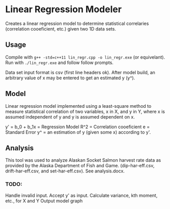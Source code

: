# Linear Regression Modeler

Creates a linear regression model to determine statistical correlaries (correlation cooeficient, etc.) given two 1D data sets.

## Usage

Compile with `g++ -std=c++11 lin_regr.cpp -o lin_regr.exe` (or equivelant).
Run with `./lin_regr.exe` and follow follow prompts.

Data set input format is csv (first line headers ok).
After model build, an arbitrary value of x may be entered to get an estimated y (y^).

## Model

Linear regression model implemented using a least-square method to measure statistical correlation of two variables, x in X, and y in Y, where x is assumed independent of y and y is assumed dependent on x.

y' = b_0 + b_1x = Regression Model
R^2 = Correlation cooeficient
e = Standard Error
y^ = an estimation of y (given some x) according to y'.

## Analysis

This tool was used to analyze Alaskan Socket Salmon harvest rate data as provided by the Alaska Department of Fish and Game. (dip-har-eff.csv, drift-har-eff.csv, and set-har-eff.csv). See analysis.docx.

### TODO:

Handle invalid input.
Accept y' as input.
Calculate variance, kth moment, etc., for X and Y
Output model graph